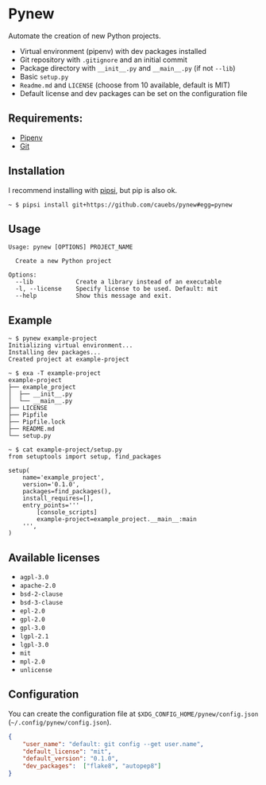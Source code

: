# Pynew

Automate the creation of new Python projects.

+ Virtual environment (pipenv) with dev packages installed
+ Git repository with `.gitignore` and an initial commit
+ Package directory with `__init__.py` and `__main__.py` (if not `--lib`)
+ Basic `setup.py`
+ `Readme.md` and `LICENSE` (choose from 10 available, default is MIT)
+ Default license and dev packages can be set on the configuration file


## Requirements:

+ [Pipenv](https://pipenv.org)
+ [Git](https://git-scm.com)


## Installation

I recommend installing with [pipsi](https://github.com/mitsuhiko/pipsi), but pip is also ok.

```shell
~ $ pipsi install git+https://github.com/cauebs/pynew#egg=pynew
```


## Usage

```shell
Usage: pynew [OPTIONS] PROJECT_NAME

  Create a new Python project

Options:
  --lib            Create a library instead of an executable
  -l, --license    Specify license to be used. Default: mit
  --help           Show this message and exit.
```


## Example

```shell
~ $ pynew example-project
Initializing virtual environment...
Installing dev packages...
Created project at example-project

~ $ exa -T example-project
example-project
├── example_project
│  ├── __init__.py
│  └── __main__.py
├── LICENSE
├── Pipfile
├── Pipfile.lock
├── README.md
└── setup.py

~ $ cat example-project/setup.py
from setuptools import setup, find_packages

setup(
    name='example_project',
    version='0.1.0',
    packages=find_packages(),
    install_requires=[],
    entry_points='''
        [console_scripts]
        example-project=example_project.__main__:main
    ''',
)
```


## Available licenses

+ `agpl-3.0`
+ `apache-2.0`
+ `bsd-2-clause`
+ `bsd-3-clause`
+ `epl-2.0`
+ `gpl-2.0`
+ `gpl-3.0`
+ `lgpl-2.1`
+ `lgpl-3.0`
+ `mit`
+ `mpl-2.0`
+ `unlicense`


## Configuration

You can create the configuration file at `$XDG_CONFIG_HOME/pynew/config.json` (`~/.config/pynew/config.json`).

```json
{
    "user_name": "default: git config --get user.name",
    "default_license": "mit",
    "default_version": "0.1.0",
    "dev_packages":  ["flake8", "autopep8"]
}
```
